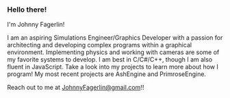 ### Hello there!

I'm Johnny Fagerlin!

I am an aspiring Simulations Engineer/Graphics Developer with a passion for architecting and developing complex programs within a graphical environment.  Implementing physics and working with cameras are some of my favorite systems to develop.  I am best in C/C#/C++, though I am also fluent in JavaScript.  Take a look into my projects to learn more about how I program!  My most recent projects are AshEngine and PrimroseEngine.

Reach out to me at JohnnyFagerlin@gmail.com!!
